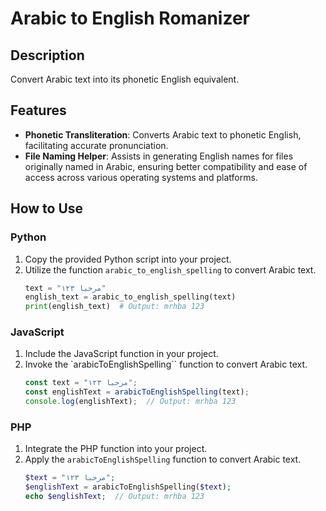 # Arabic to English Romanizer

## Description
Convert Arabic text into its phonetic English equivalent. 

## Features
- **Phonetic Transliteration**: Converts Arabic text to phonetic English, facilitating accurate pronunciation.
- **File Naming Helper**: Assists in generating English names for files originally named in Arabic, ensuring better compatibility and ease of access across various operating systems and platforms.

## How to Use

### Python
1. Copy the provided Python script into your project.
2. Utilize the function `arabic_to_english_spelling` to convert Arabic text. 
   ```python
   text = "مرحبا ١٢٣"
   english_text = arabic_to_english_spelling(text)
   print(english_text)  # Output: mrhba 123

### JavaScript
1. Include the JavaScript function in your project.
2. Invoke the `arabicToEnglishSpelling`` function to convert Arabic text.
   ```JavaScript
   const text = "مرحبا ١٢٣";
   const englishText = arabicToEnglishSpelling(text);
   console.log(englishText);  // Output: mrhba 123

### PHP
1. Integrate the PHP function into your project.
2. Apply the `arabicToEnglishSpelling` function to convert Arabic text.
   ```PHP
   $text = "مرحبا ١٢٣";
   $englishText = arabicToEnglishSpelling($text);
   echo $englishText;  // Output: mrhba 123
